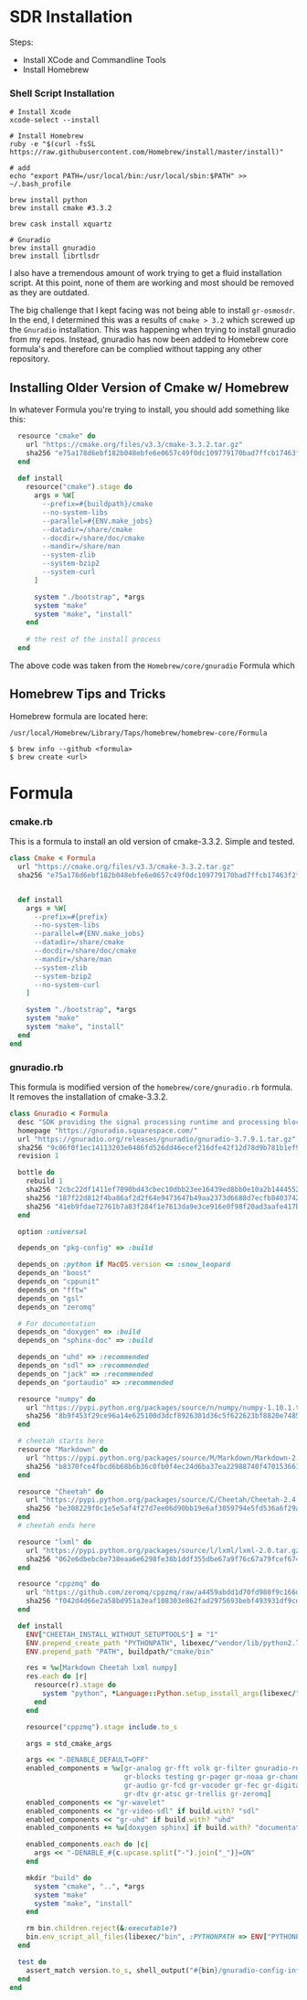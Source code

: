 # SDR Installation

Steps:

- Install XCode and Commandline Tools
- Install Homebrew

### Shell Script Installation

```shell
# Install Xcode
xcode-select --install

# Install Homebrew
ruby -e "$(curl -fsSL https://raw.githubusercontent.com/Homebrew/install/master/install)"

# add
echo "export PATH=/usr/local/bin:/usr/local/sbin:$PATH" >> ~/.bash_profile

brew install python
brew install cmake #3.3.2

brew cask install xquartz

# Gnuradio
brew install gnuradio
brew install librtlsdr
```

I also have a tremendous amount of work trying to get a fluid installation script.  At this point, none of them are working and most should be removed as they are outdated.

The big challenge that I kept facing was not being able to install ```gr-osmosdr```.  In the end, I determined this was a results of ```cmake > 3.2``` which screwed up the ```Gnuradio``` installation.  This was happening when trying to install gnuradio from my repos.  Instead, gnuradio has now been added to Homebrew core formula's and therefore can be complied without tapping any other repository.

## Installing Older Version of Cmake w/ Homebrew

In whatever Formula you're trying to install, you should add something like this:

```ruby
  resource "cmake" do
    url "https://cmake.org/files/v3.3/cmake-3.3.2.tar.gz"
    sha256 "e75a178d6ebf182b048ebfe6e0657c49f0dc109779170bad7ffcb17463f2fc22"
  end
  
  def install  
    resource("cmake").stage do
      args = %W[
        --prefix=#{buildpath}/cmake
        --no-system-libs
        --parallel=#{ENV.make_jobs}
        --datadir=/share/cmake
        --docdir=/share/doc/cmake
        --mandir=/share/man
        --system-zlib
        --system-bzip2
        --system-curl
      ]

      system "./bootstrap", *args
      system "make"
      system "make", "install"
    end
  
    # the rest of the install process
  end
```
The above code was taken from the ```Homebrew/core/gnuradio``` Formula which

## Homebrew Tips and Tricks

Homebrew formula are located here:

```
/usr/local/Homebrew/Library/Taps/homebrew/homebrew-core/Formula
```


```pre
$ brew info --github <formula>
$ brew create <url>
```

# Formula

### cmake.rb

This is a formula to install an old version of cmake-3.3.2.  Simple and tested.

```ruby
class Cmake < Formula  
  url "https://cmake.org/files/v3.3/cmake-3.3.2.tar.gz"
  sha256 "e75a178d6ebf182b048ebfe6e0657c49f0dc109779170bad7ffcb17463f2fc22"


  def install
    args = %W[
      --prefix=#{prefix}
      --no-system-libs
      --parallel=#{ENV.make_jobs}
      --datadir=/share/cmake
      --docdir=/share/doc/cmake
      --mandir=/share/man
      --system-zlib
      --system-bzip2
      --no-system-curl
    ]

    system "./bootstrap", *args
    system "make"
    system "make", "install"
  end
end
```

### gnuradio.rb

This formula is modified version of the ```homebrew/core/gnuradio.rb``` formula.  It removes the installation of cmake-3.3.2.

```ruby
class Gnuradio < Formula
  desc "SDK providing the signal processing runtime and processing blocks"
  homepage "https://gnuradio.squarespace.com/"
  url "https://gnuradio.org/releases/gnuradio/gnuradio-3.7.9.1.tar.gz"
  sha256 "9c06f0f1ec14113203e0486fd526dd46ecef216dfe42f12d78d9b781b1ef967e"
  revision 1

  bottle do
    rebuild 1
    sha256 "2cbc22df1411ef7090bd43cbec10dbb23ee16439ed8bb0e10a2b144455237e51" => :sierra
    sha256 "187f22d812f4ba86af2d2f64e9473647b49aa2373d6688d7ecfb840374285749" => :el_capitan
    sha256 "41eb9fdae72761b7a83f284f1e7613da9e3ce916e0f98f20ad3aafe417be5a4e" => :yosemite
  end

  option :universal

  depends_on "pkg-config" => :build

  depends_on :python if MacOS.version <= :snow_leopard
  depends_on "boost"
  depends_on "cppunit"
  depends_on "fftw"
  depends_on "gsl"
  depends_on "zeromq"

  # For documentation
  depends_on "doxygen" => :build
  depends_on "sphinx-doc" => :build

  depends_on "uhd" => :recommended
  depends_on "sdl" => :recommended
  depends_on "jack" => :recommended
  depends_on "portaudio" => :recommended

  resource "numpy" do
    url "https://pypi.python.org/packages/source/n/numpy/numpy-1.10.1.tar.gz"
    sha256 "8b9f453f29ce96a14e625100d3dcf8926301d36c5f622623bf8820e748510858"
  end

  # cheetah starts here
  resource "Markdown" do
    url "https://pypi.python.org/packages/source/M/Markdown/Markdown-2.4.tar.gz"
    sha256 "b8370fce4fbcd6b68b6b36c0fb0f4ec24d6ba37ea22988740f4701536611f1ae"
  end

  resource "Cheetah" do
    url "https://pypi.python.org/packages/source/C/Cheetah/Cheetah-2.4.4.tar.gz"
    sha256 "be308229f0c1e5e5af4f27d7ee06d90bb19e6af3059794e5fd536a6f29a9b550"
  end
  # cheetah ends here

  resource "lxml" do
    url "https://pypi.python.org/packages/source/l/lxml/lxml-2.0.tar.gz"
    sha256 "062e6dbebcbe738eaa6e6298fe38b1ddf355dbe67a9f76c67a79fcef67468c5b"
  end

  resource "cppzmq" do
    url "https://github.com/zeromq/cppzmq/raw/a4459abdd1d70fd980f9c166d73da71fe9762e0b/zmq.hpp"
    sha256 "f042d4d66e2a58bd951a3eaf108303e862fad2975693bebf493931df9cd251a5"
  end

  def install
    ENV["CHEETAH_INSTALL_WITHOUT_SETUPTOOLS"] = "1"
    ENV.prepend_create_path "PYTHONPATH", libexec/"vendor/lib/python2.7/site-packages"
    ENV.prepend_path "PATH", buildpath/"cmake/bin"

    res = %w[Markdown Cheetah lxml numpy]
    res.each do |r|
      resource(r).stage do
        system "python", *Language::Python.setup_install_args(libexec/"vendor")
      end
    end

    resource("cppzmq").stage include.to_s

    args = std_cmake_args

    args << "-DENABLE_DEFAULT=OFF"
    enabled_components = %w[gr-analog gr-fft volk gr-filter gnuradio-runtime
                            gr-blocks testing gr-pager gr-noaa gr-channels
                            gr-audio gr-fcd gr-vocoder gr-fec gr-digital
                            gr-dtv gr-atsc gr-trellis gr-zeromq]
    enabled_components << "gr-wavelet"
    enabled_components << "gr-video-sdl" if build.with? "sdl"
    enabled_components << "gr-uhd" if build.with? "uhd"
    enabled_components += %w[doxygen sphinx] if build.with? "documentation"

    enabled_components.each do |c|
      args << "-DENABLE_#{c.upcase.split("-").join("_")}=ON"
    end

    mkdir "build" do
      system "cmake", "..", *args
      system "make"
      system "make", "install"
    end

    rm bin.children.reject(&:executable?)
    bin.env_script_all_files(libexec/"bin", :PYTHONPATH => ENV["PYTHONPATH"])
  end

  test do
    assert_match version.to_s, shell_output("#{bin}/gnuradio-config-info -v").chomp
  end
end
```